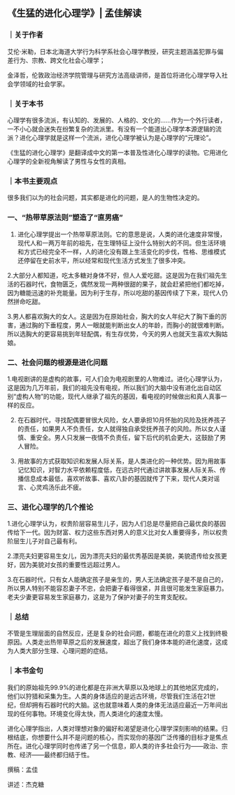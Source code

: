 ## 《生猛的进化心理学》| 孟佳解读

### ｜关于作者

艾伦·米勒，日本北海道大学行为科学系社会心理学教授，研究主题涵盖犯罪与偏差行为、宗教、跨文化社会心理学；

金泽哲，伦敦政治经济学院管理与研究方法高级讲师，是首位将进化心理学导入社会学领域的社会学家。

### ｜关于本书

心理学有很多流派，有认知的、发展的、人格的、文化的……作为一个外行读者，一不小心就会迷失在纷繁复杂的流派里。有没有一个能道出心理学本源逻辑的流派？进化心理学就是这样一个流派，进化心理学被认为是心理学的“元理论”。

《生猛的进化心理学》是翻译成中文的第一本普及性进化心理学的读物。它用进化心理学的全新视角解读了男性与女性的真相。

### ｜本书主要观点

很多我们以为的社会问题，其实都是进化的问题，是人的生物性决定的。

### 一、“热带草原法则”塑造了“直男癌”

1. 进化心理学提出一个热带草原法则。它的意思是说，人类的进化速度非常慢，现代人和一两万年前的祖先，在生理特征上没什么特别大的不同。但生活环境和方式已经完全不一样，人的进化没有跟上生活变化的步伐，性格、思维模式还停留在史前水平，所以经常和现代生活方式发生了很多冲突。

2.大部分人都知道，吃太多糖对身体不好，但人人爱吃甜。这是因为在我们祖先生活的石器时代，食物匮乏，偶然发现一两种很甜的果子，就会赶紧把他们都吃掉，因为糖能迅速的补充能量。因为利于生存，所以吃甜的基因传续了下来，现代人仍然拼命吃甜。

3.男人都喜欢胸大的女人。这是因为在原始社会，胸大的女人年纪大了胸下垂的厉害，通过胸的下垂程度，男人一眼就能判断出女人的年龄，而胸小的就很难判断。所以选胸大的更容易挑到年轻配偶，有生存优势，今天的男人也就天生喜欢大胸姑娘。

### 二、社会问题的根源是进化问题

1.电视剧讲的是虚构的故事，可人们会为电视剧里的人物难过。进化心理学认为，这是因为几万年前，我们的祖先没有电视，所以我们的大脑中没有进化出自动区别“虚构人物”的功能，现代人继承了祖先的基因，看电视的时候做出和真人真事一样的反应。

2. 在石器时代，寻找配偶要冒很大风险，女人要承担10月怀胎的风险及抚养孩子的责任，如果男人不负责任，女人就得独自承受抚养孩子的风险。所以女人谨慎、重安全。男人只发展一夜情不负责任，留下后代的机会更大，这鼓励了男人冒险。

3. 用故事的方式获取知识和发展人际关系，是人类进化的一种优势。因为用故事记忆知识，对智力水平依赖程度低，在远古时代通过讲故事发展人际关系、传播信息成本最低，喜欢听故事、喜欢八卦的基因就传了下来，现代人类对谣言、心灵鸡汤乐此不疲。

### 三、进化心理学的几个推论

1.进化心理学认为，权贵阶层容易生儿子，因为人们总是尽量把自己最优良的基因传给下一代。因为财富、权力这些东西对男人的意义比对女人重要得多，所以权贵阶层生儿子对自己最有利。

2.漂亮夫妇更容易生女儿，因为漂亮夫妇的最优秀基因是美貌，美貌遗传给女孩更好，因为美貌对女孩的重要性远超过男人。

3.在石器时代，只有女人能确定孩子是亲生的，男人无法确定孩子是不是自己的，所以男人特别不能容忍妻子不忠，会把妻子看得很紧，并且很可能发生家庭暴力。老夫少妻更容易发生家庭暴力，这是为了保护对妻子的生育支配权。

### ｜总结

不管是生理层面的自然反应，还是复杂的社会问题，都能在进化的意义上找到终极原因。人类走出热带草原之后的发展速度，超出了我们身体本能的进化速度，这成为人类大部分生理、心理问题的症结。

### ｜本书金句

我们的原始祖先99.9%的进化都是在非洲大草原以及地球上的其他地区完成的，他们以狩猎和采集为生。人类的身体适应的是远古环境，尽管我们生活在21世纪，但却拥有石器时代的大脑。这也就意味着人类的身体无法适应最近一万年间出现的任何事物。环境变化得太快，而人类进化的速度太慢。

进化心理学指出，人类对理想对象的偏好和渴望是进化心理学深刻影响的结果。归根结底，你想要什么并不是问题的核心，而实现你的基因广泛传播的目标才是焦点所在。进化心理学同时也传递了另一个信息，即人类的许多社会行为——政治、宗教、经济——最终都归结于性。

撰稿：孟佳

讲述：杰克糖


